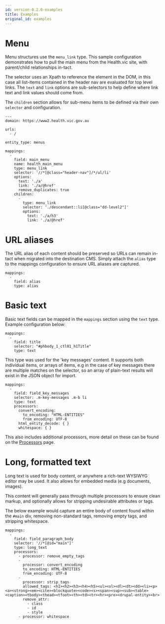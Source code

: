 ```yaml
---
id: version-0.2.0-examples
title: Examples
original_id: examples
---
```


# Menu

Menu structures use the `menu_link` type. This sample configuration demonstrates how to pull the main menu from the Health.vic site, with parent/child relationships in-tact.

The selector uses an Xpath to reference the element in the DOM, in this case all list-items contained in the header nav are evaluated for top level links. The `text` and `link` options are sub-selectors to help define where link text and link values should come from.

The `children` section allows for sub-menu items to be defined via their own `selector` and configuration.

```
---
domain: https://www2.health.vic.gov.au

urls:
  - /

entity_type: menus

mappings:
  -
    field: main_menu
    name: health_main_menu
    type: menu_link
    selector: '//*[@class="header-nav"]/*/ul/li'
    options:
      text: './a'
      link: './a/@href'
      remove_duplicates: true
    children:
      -
        type: menu_link
        selector: './descendant::li[@class="dd-level2"]'
        options:
          text: './a/h3'
          link: './a/@href'
```

# URL aliases

The URL alias of each content should be preserved so URLs can remain in-tact when migrated into the destination CMS. Simply attach the `alias` type to the mappings configuration to ensure URL aliases are captured.

```
mappings:
  -
    field: alias
    type: alias
```


# Basic text

Basic text fields can be mapped in the `mappings` section using the `text` type. Example configuration below:

```
mappings:
  -
    field: title
    selector: "#phbody_1_ctl01_h1Title"
    type: text
```

This type was used for the 'key messages' content. It supports both individual items, or arrays of items, e.g in the case of key messages there are multiple matches on the selector, so an array of plain-text results will exist in the JSON object for import.

```
mappings:
  -
    field: field_key_messages
    selector: .m-key-messages .m-b li
    type: text
    processors:
      convert_encoding:
        to_encoding: "HTML-ENTITIES"
        from_encoding: UTF-8
      html_entity_decode: { }
      whitespace: { }
```

This also includes additional processors, more detail on these can be found on the [Processors]() page.

# Long, formatted text

Long text is used for body content, or anywhere a rich-text WYSIWYG editor may be used. It also allows for embedded media (e.g documents, images).

This content will generally pass through multiple processors to ensure clean markup, and optionally allows for stripping undesirable attributes or tags.

The below example would capture an entire body of content found within the `#main` div, removing non-standard tags, removing empty tags, and stripping whitespace.

```
mappings:
  -
    field: field_paragraph_body
    selector: '//*[@id="main"]'
    type: long_text
    processors:
      - processor: remove_empty_tags
      -
        processor: convert_encoding
        to_encoding: HTML-ENTITIES
        from_encoding: UTF-8
      -
        processor: strip_tags
        allowed_tags: <h1><h2><h3><h4><h5><ul><ol><dl><dt><dd><li><p><a><strong><em><cite><blockquote><code><s><span><sup><sub><table><caption><tbody><thead><tfoot><th><td><tr><hr><pre><drupal-entity><br>
        remove_attr:
          - class
          - id
          - style
      - processor: whitespace
```
